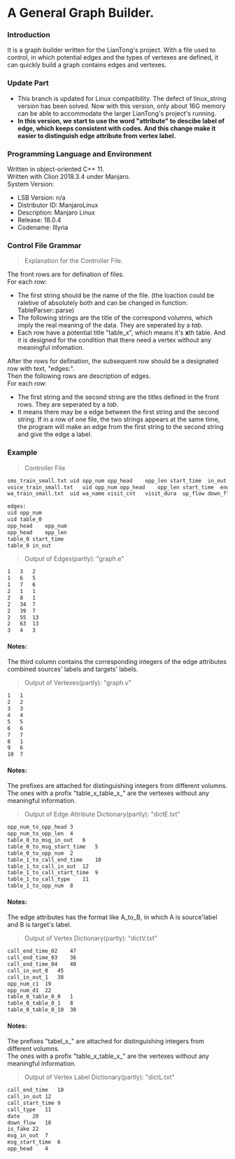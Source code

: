 # A General Graph Builder.

### Introduction
It is a graph builder written for the LianTong's project. With a file used to control, in which potential edges and the types of vertexes are defined, it can quickly build a graph contains edges and vertexes. 

### Update Part
- This branch is updated for Linux compatibility. The defect of linux_string version has been solved. Now with this version, only about 16G memory can be able to accommodate the larger LianTong's project's running. 
- **In this version, we start to use the word "attribute" to descibe label of edge, which keeps consistent with codes. And this change make it easier to distinguish edge attribute from vertex label.**


### Programming Language and Environment  
Written in object-oriented C++ 11.  
Written with Clion 2018.3.4 under Manjaro.  
System Version:  
- LSB Version:	n/a  
- Distributor ID:	ManjaroLinux  
- Description:	Manjaro Linux  
- Release:	18.0.4  
- Codename:	Illyria  

### Control File Grammar  
>Explanation for the Controller File.

The front rows are for defination of files.  
For each row:  
- The first string should be the name of the file. (the loaction could be raletive of absolutely both and can be changed in function: TableParser::parse)  
- The following strings are the title of the correspond volumns, which imply the real meaning of the data. They are seperated by a *tab*.  
- Each row have a potential title "table_x", which means it's **x**th table. And it is designed for the condition that there need a vertex without any meaningful infomation.  

After the rows for defination, the subsequent row should be a designated row with text, "edges:".  
Then the following rows are description of edges.  
For each row:  
- The first string and the second string are the titles defined in the front rows. They are seperated by a *tab*.  
- It means there may be a edge between the first string and the second string. If in a row of one file, the two strings appears at the same time, the program will make an edge from the first string to the second string and give the edge a label.  

### Example
>Controller File
```html
sms_train_small.txt	uid	opp_num	opp_head	opp_len	start_time	in_out		
voice_train_small.txt	uid	opp_num	opp_head	opp_len	start_time	end_time	call_type	in_out
wa_train_small.txt	uid	wa_name	visit_cnt	visit_dura	up_flow	down_flow	wa_type	date

edges:
uid	opp_num
uid	table_0
opp_head	opp_num
opp_head	opp_len
table_0	start_time
table_0	in_out
```

>Output of Edges(partly): "graph.e"
```html
1	3	2
1	6	5
1	7	6
2	1	1
2	8	1
2	34	7
2	39	7
2	55	13
2	63	13
3	4	3
```

#### Notes:

The third column contains the corresponding integers of the edge attributes combined sources' labels and targets' labels.  

>Output of Vertexes(partly): "graph.v"
```html
1	1
2	2
3	3
4	4
5	5
6	6
7	7
8	1
9	6
10	7
```

#### Notes:

The prefixes are attached for distinguishing integers from different volumns.  
The ones with a profix "table_x_table_x_" are the vertexes without any meaningful information.  


>Output of Edge Attribute Dictionary(partly): "dictE.txt"
```html
opp_num_to_opp_head	3
opp_num_to_opp_len	4
table_0_to_msg_in_out	6
table_0_to_msg_start_time	5
table_0_to_opp_num	2
table_1_to_call_end_time	10
table_1_to_call_in_out	12
table_1_to_call_start_time	9
table_1_to_call_type	11
table_1_to_opp_num	8
```

#### Notes:

The edge attributes has the format like A_to_B, in which A is source'label and B is target's label.  

>Output of Vertex Dictionary(partly): "dictV.txt"
```html
call_end_time_02	47
call_end_time_03	36
call_end_time_04	40
call_in_out_0	45
call_in_out_1	38
opp_num_c1	19
opp_num_d1	22
table_0_table_0_0	1
table_0_table_0_1	8
table_0_table_0_10	30
```

#### Notes:

The prefixes "tabel_x_" are attached for distinguishing integers from different volumns.  
The ones with a profix "table_x_table_x_" are the vertexes without any meaningful information.  


>Output of Vertex Label Dictionary(partly): "dictL.txt"
```html
call_end_time	10
call_in_out	12
call_start_time	9
call_type	11
date	20
down_flow	18
is_fake	22
msg_in_out	7
msg_start_time	6
opp_head	4
```